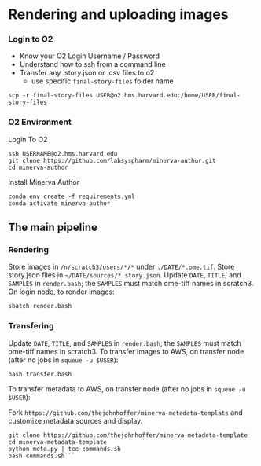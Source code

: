 # Rendering and uploading images

### Login to O2 

- Know your O2 Login Username / Password
- Understand how to ssh from a command line
- Transfer any .story.json or .csv files to o2
  - use specific `final-story-files` folder name

```
scp -r final-story-files USER@o2.hms.harvard.edu:/home/USER/final-story-files 
```

### O2 Environment 

Login To O2

```
ssh USERNAME@o2.hms.harvard.edu
git clone https://github.com/labsyspharm/minerva-author.git
cd minerva-author
```

Install Minerva Author

```
conda env create -f requirements.yml
conda activate minerva-author
```

## The main pipeline

### Rendering

Store images in `/n/scratch3/users/*/*` under `./DATE/*.ome.tif`. Store story.json files in `~/DATE/sources/*.story.json`. Update `DATE`, `TITLE`, and `SAMPLES` in `render.bash`; the `SAMPLES` must match ome-tiff names in scratch3. On login node, to render images:

```sbatch render.bash```

### Transfering

Update `DATE`, `TITLE`, and `SAMPLES` in `render.bash`; the `SAMPLES` must match ome-tiff names in scratch3. To transfer images to AWS, on transfer node (after no jobs in `squeue -u $USER`):

```bash transfer.bash```

To transfer metadata to AWS, on transfer node (after no jobs in `squeue -u $USER`):

Fork `https://github.com/thejohnhoffer/minerva-metadata-template` and customize metadata sources and display.

```cd metadata
git clone https://github.com/thejohnhoffer/minerva-metadata-template
cd minerva-metadata-template
python meta.py | tee commands.sh
bash commands.sh```
